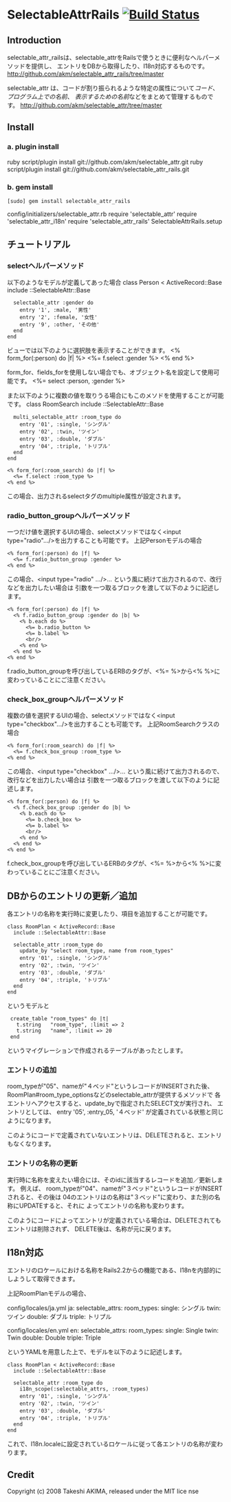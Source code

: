 # SelectableAttrRails [![Build Status](https://secure.travis-ci.org/akm/selectable_attr_rails.png)](http://travis-ci.org/akm/selectable_attr_rails)

## Introduction
selectable_attr_railsは、selectable_attrをRailsで使うときに便利なヘルパーメソッドを提供し、
エントリをDBから取得したり、I18n対応するものです。
http://github.com/akm/selectable_attr_rails/tree/master

selectable_attr は、コードが割り振られるような特定の属性について*コード*、*プログラム上での名前*、
*表示するための名前*などをまとめて管理するものです。
http://github.com/akm/selectable_attr/tree/master


## Install
### a. plugin install
 ruby script/plugin install git://github.com/akm/selectable_attr.git
 ruby script/plugin install git://github.com/akm/selectable_attr_rails.git

### b. gem install
    [sudo] gem install selectable_attr_rails

config/initializers/selectable_attr.rb
    require 'selectable_attr'
    require 'selectable_attr_i18n'
    require 'selectable_attr_rails'
    SelectableAttrRails.setup


## チュートリアル

### selectヘルパーメソッド
以下のようなモデルが定義してあった場合
    class Person < ActiveRecord::Base
      include ::SelectableAttr::Base
      
      selectable_attr :gender do
        entry '1', :male, '男性'
        entry '2', :female, '女性'
        entry '9', :other, 'その他'
      end
    end

ビューでは以下のように選択肢を表示することができます。
    <% form_for(:person) do |f| %>
      <%= f.select :gender %>
    <% end %>

form_for、fields_forを使用しない場合でも、オブジェクト名を設定して使用可能です。
    <%= select :person, :gender %>

また以下のように複数の値を取りうる場合にもこのメソドを使用することが可能です。
    class RoomSearch
      include ::SelectableAttr::Base
      
      multi_selectable_attr :room_type do
        entry '01', :single, 'シングル'
        entry '02', :twin, 'ツイン'
        entry '03', :double, 'ダブル'
        entry '04', :triple, 'トリプル'
      end
    end
    
    <% form_for(:room_search) do |f| %>
      <%= f.select :room_type %>
    <% end %>

この場合、出力されるselectタグのmultiple属性が設定されます。



### radio_button_groupヘルパーメソッド
 一つだけ値を選択するUIの場合、selectメソッドではなく<input type="radio".../>を出力することも可能です。
 上記Personモデルの場合

    <% form_for(:person) do |f| %>
      <%= f.radio_button_group :gender %>
    <% end %>

 この場合、<input type="radio" .../><label for="xxx">... という風に続けて出力されるので、改行などを出力したい場合は
 引数を一つ取るブロックを渡して以下のように記述します。
  
    <% form_for(:person) do |f| %>
      <% f.radio_button_group :gender do |b| %>
        <% b.each do %>
          <%= b.radio_button %>
          <%= b.label %>
          <br/>
        <% end %>
      <% end %>
    <% end %>

f.radio_button_groupを呼び出しているERBのタグが、<%= %>から<% %>に変わっていることにご注意ください。


### check_box_groupヘルパーメソッド
 複数の値を選択するUIの場合、selectメソッドではなく<input type="checkbox".../>を出力することも可能です。
 上記RoomSearchクラスの場合

    <% form_for(:room_search) do |f| %>
      <%= f.check_box_group :room_type %>
    <% end %>

 この場合、<input type="checkbox" .../><label for="xxx">... という風に続けて出力されるので、改行などを出力したい場合は
 引数を一つ取るブロックを渡して以下のように記述します。
  
    <% form_for(:person) do |f| %>
      <% f.check_box_group :gender do |b| %>
        <% b.each do %>
          <%= b.check_box %>
          <%= b.label %>
          <br/>
        <% end %>
      <% end %>
    <% end %>

 f.check_box_groupを呼び出しているERBのタグが、<%= %>から<% %>に変わっていることにご注意ください。


## DBからのエントリの更新／追加
各エントリの名称を実行時に変更したり、項目を追加することが可能です。

    class RoomPlan < ActiveRecord::Base
      include ::SelectableAttr::Base
      
      selectable_attr :room_type do
        update_by "select room_type, name from room_types"
        entry '01', :single, 'シングル'
        entry '02', :twin, 'ツイン'
        entry '03', :double, 'ダブル'
        entry '04', :triple, 'トリプル'
      end
    end

というモデルと

     create_table "room_types" do |t|
       t.string   "room_type", :limit => 2
       t.string   "name", :limit => 20
     end

というマイグレーションで作成されるテーブルがあったとします。

### エントリの追加
room_typeが"05"、nameが"４ベッド"というレコードがINSERTされた後、
RoomPlan#room_type_optionsなどのselectable_attrが提供するメソッドで
各エントリへアクセスすると、update_byで指定されたSELECT文が実行され、
エントリとしては、
     entry '05', :entry_05, '４ベッド'
が定義されている状態と同じようになります。

このようにコードで定義されていないエントリは、DELETEされると、エントリもなくなります。

### エントリの名称の更新
実行時に名称を変えたい場合には、そのidに該当するレコードを追加／更新します。
例えば、
room_typeが"04"、nameが"３ベッド"というレコードがINSERTされると、その後は
04のエントリはの名称は"３ベッド"に変わり、また別の名称にUPDATEすると、それに
よってエントリの名称も変わります。

このようにコードによってエントリが定義されている場合は、DELETEされてもエントリは削除されず、
DELETE後は、名称が元に戻ります。 


## I18n対応
エントリのロケールにおける名称をRails2.2からの機能である、I18nを内部的にしようして取得できます。

上記RoomPlanモデルの場合、

config/locales/ja.yml
    ja:
      selectable_attrs:
        room_types:
          single: シングル
          twin: ツイン
          double: ダブル
          triple: トリプル
      
config/locales/en.yml
    en:
      selectable_attrs:
        room_types:
          single: Single
          twin: Twin
          double: Double
          triple: Triple
      
というYAMLを用意した上で、モデルを以下のように記述します。

    class RoomPlan < ActiveRecord::Base
      include ::SelectableAttr::Base
      
      selectable_attr :room_type do
        i18n_scope(:selectable_attrs, :room_types)
        entry '01', :single, 'シングル'
        entry '02', :twin, 'ツイン'
        entry '03', :double, 'ダブル'
        entry '04', :triple, 'トリプル'
      end
    end

これで、I18n.localeに設定されているロケールに従って各エントリの名称が変わります。


## Credit
Copyright (c) 2008 Takeshi AKIMA, released under the MIT lice nse
